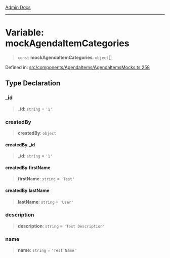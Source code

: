 [Admin Docs](/)

---

# Variable: mockAgendaItemCategories

> `const` **mockAgendaItemCategories**: `object`[]

Defined in: [src/components/AgendaItems/AgendaItemsMocks.ts:258](https://github.com/PalisadoesFoundation/talawa-admin/blob/main/src/components/AgendaItems/AgendaItemsMocks.ts#L258)

## Type Declaration

### \_id

> **\_id**: `string` = `'1'`

### createdBy

> **createdBy**: `object`

#### createdBy.\_id

> **\_id**: `string` = `'1'`

#### createdBy.firstName

> **firstName**: `string` = `'Test'`

#### createdBy.lastName

> **lastName**: `string` = `'User'`

### description

> **description**: `string` = `'Test Description'`

### name

> **name**: `string` = `'Test Name'`
